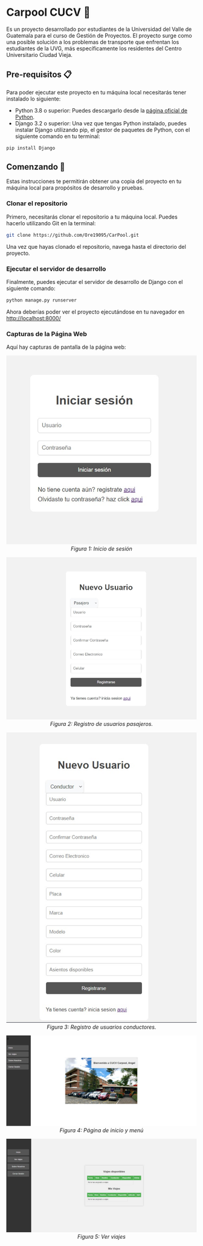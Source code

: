 ﻿# Carpool CUCV 🚗

Es un proyecto desarrollado por estudiantes de la Universidad del Valle de Guatemala para el curso de Gestión de Proyectos. El proyecto surge como una posible solución a los problemas de transporte que enfrentan los estudiantes de la UVG, más específicamente los residentes del Centro Universitario Ciudad Vieja.

## Pre-requisitos 📋

Para poder ejecutar este proyecto en tu máquina local necesitarás tener instalado lo siguiente:

- Python 3.8 o superior: Puedes descargarlo desde la [página oficial de Python](https://www.python.org/downloads/).
- Django 3.2 o superior: Una vez que tengas Python instalado, puedes instalar Django utilizando pip, el gestor de paquetes de Python, con el siguiente comando en tu terminal:

```bash
pip install Django
```

## Comenzando 🚀

Estas instrucciones te permitirán obtener una copia del proyecto en tu máquina local para propósitos de desarrollo y pruebas.

### Clonar el repositorio

Primero, necesitarás clonar el repositorio a tu máquina local. Puedes hacerlo utilizando Git en la terminal:

```bash
git clone https://github.com/Ore19095/CarPool.git
```

Una vez que hayas clonado el repositorio, navega hasta el directorio del proyecto.

### Ejecutar el servidor de desarrollo

Finalmente, puedes ejecutar el servidor de desarrollo de Django con el siguiente comando:

```bash
python manage.py runserver
```

Ahora deberías poder ver el proyecto ejecutándose en tu navegador en [http://localhost:8000/](http://localhost:8000/)

### Capturas de la Página Web

Aquí hay capturas de pantalla de la página web:

<p align="center">
    <img src="Pictures/Inicio_sesion.jpg" alt="Figura 1: Inicio de sesión">
    <br>
    <em>Figura 1: Inicio de sesión</em>
</p>

<p align="center">
    <img src="Pictures/Registro_usuario_pasajero.jpg" alt="Figura 2: Registro de usuarios pasajeros">
    <br>
    <em>Figura 2: Registro de usuarios pasajeros.</em>
</p>

<p align="center">
    <img src="Pictures/Registro_usuario_conductor.jpg" alt="Figura 3: Registro de usuarios conductores">
    <br>
    <em>Figura 3: Registro de usuarios conductores.</em>
</p>

<p align="center">
    <img src="Pictures/Pagina_Inicio.jpg" alt="Figura 4: Página de inicio y menú">
    <br>
    <em>Figura 4: Página de inicio y menú</em>
</p>

<p align="center">
    <img src="Pictures/Pagina_Viajes.jpg" alt="Figura 5: Ver viajes" width="600">
    <br>
    <em>Figura 5: Ver viajes</em>
</p>

